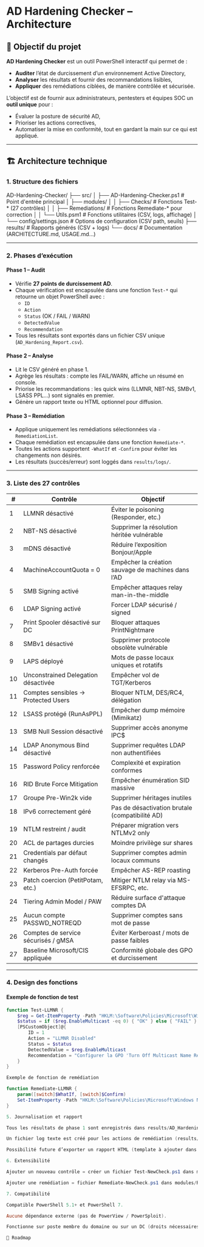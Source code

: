 # AD Hardening Checker – Architecture

## 🎯 Objectif du projet
**AD Hardening Checker** est un outil PowerShell interactif qui permet de :
- **Auditer** l’état de durcissement d’un environnement Active Directory,
- **Analyser** les résultats et fournir des recommandations lisibles,
- **Appliquer** des remédiations ciblées, de manière contrôlée et sécurisée.

L’objectif est de fournir aux administrateurs, pentesters et équipes SOC un **outil unique** pour :
- Évaluer la posture de sécurité AD,
- Prioriser les actions correctives,
- Automatiser la mise en conformité, tout en gardant la main sur ce qui est appliqué.

---

## 🏗️ Architecture technique

### 1. Structure des fichiers
AD-Hardening-Checker/
├── src/
│ ├── AD-Hardening-Checker.ps1 # Point d'entrée principal
│ ├── modules/
│ │ ├── Checks/ # Fonctions Test-* (27 contrôles)
│ │ ├── Remediations/ # Fonctions Remediate-* pour correction
│ │ └── Utils.psm1 # Fonctions utilitaires (CSV, logs, affichage)
│ └── config/settings.json # Options de configuration (CSV path, seuils)
├── results/ # Rapports générés (CSV + logs)
└── docs/ # Documentation (ARCHITECTURE.md, USAGE.md…)


---

### 2. Phases d’exécution

#### Phase 1 – Audit
- Vérifie **27 points de durcissement AD**.
- Chaque vérification est encapsulée dans une fonction `Test-*` qui retourne un objet PowerShell avec :
  - `ID`
  - `Action`
  - `Status` (OK / FAIL / WARN)
  - `DetectedValue`
  - `Recommendation`
- Tous les résultats sont exportés dans un fichier CSV unique (`AD_Hardening_Report.csv`).

#### Phase 2 – Analyse
- Lit le CSV généré en phase 1.
- Agrège les résultats : compte les FAIL/WARN, affiche un résumé en console.
- Priorise les recommandations : les quick wins (LLMNR, NBT-NS, SMBv1, LSASS PPL…) sont signalés en premier.
- Génère un rapport texte ou HTML optionnel pour diffusion.

#### Phase 3 – Remédiation
- Applique uniquement les remédiations sélectionnées via `-RemediationList`.
- Chaque remédiation est encapsulée dans une fonction `Remediate-*`.
- Toutes les actions supportent `-WhatIf` et `-Confirm` pour éviter les changements non désirés.
- Les résultats (succès/erreur) sont loggés dans `results/logs/`.

---

### 3. Liste des 27 contrôles

| # | Contrôle | Objectif |
|---|----------|----------|
| 1 | LLMNR désactivé | Éviter le poisoning (Responder, etc.) |
| 2 | NBT-NS désactivé | Supprimer la résolution héritée vulnérable |
| 3 | mDNS désactivé | Réduire l’exposition Bonjour/Apple |
| 4 | MachineAccountQuota = 0 | Empêcher la création sauvage de machines dans l’AD |
| 5 | SMB Signing activé | Empêcher attaques relay man-in-the-middle |
| 6 | LDAP Signing activé | Forcer LDAP sécurisé / signed |
| 7 | Print Spooler désactivé sur DC | Bloquer attaques PrintNightmare |
| 8 | SMBv1 désactivé | Supprimer protocole obsolète vulnérable |
| 9 | LAPS déployé | Mots de passe locaux uniques et rotatifs |
| 10 | Unconstrained Delegation désactivée | Empêcher vol de TGT/Kerberos |
| 11 | Comptes sensibles → Protected Users | Bloquer NTLM, DES/RC4, délégation |
| 12 | LSASS protégé (RunAsPPL) | Empêcher dump mémoire (Mimikatz) |
| 13 | SMB Null Session désactivé | Supprimer accès anonyme IPC$ |
| 14 | LDAP Anonymous Bind désactivé | Supprimer requêtes LDAP non authentifiées |
| 15 | Password Policy renforcée | Complexité et expiration conformes |
| 16 | RID Brute Force Mitigation | Empêcher énumération SID massive |
| 17 | Groupe Pre-Win2k vide | Supprimer héritages inutiles |
| 18 | IPv6 correctement géré | Pas de désactivation brutale (compatibilité AD) |
| 19 | NTLM restreint / audit | Préparer migration vers NTLMv2 only |
| 20 | ACL de partages durcies | Moindre privilège sur shares |
| 21 | Credentials par défaut changés | Supprimer comptes admin locaux communs |
| 22 | Kerberos Pre-Auth forcée | Empêcher AS-REP roasting |
| 23 | Patch coercion (PetitPotam, etc.) | Mitiger NTLM relay via MS-EFSRPC, etc. |
| 24 | Tiering Admin Model / PAW | Réduire surface d'attaque comptes DA |
| 25 | Aucun compte PASSWD_NOTREQD | Supprimer comptes sans mot de passe |
| 26 | Comptes de service sécurisés / gMSA | Éviter Kerberoast / mots de passe faibles |
| 27 | Baseline Microsoft/CIS appliquée | Conformité globale des GPO et durcissement |

---

### 4. Design des fonctions

#### Exemple de fonction de test
```powershell
function Test-LLMNR {
    $reg = Get-ItemProperty -Path "HKLM:\Software\Policies\Microsoft\Windows NT\DNSClient" -ErrorAction SilentlyContinue
    $status = if ($reg.EnableMulticast -eq 0) { "OK" } else { "FAIL" }
    [PSCustomObject]@{
        ID = 1
        Action = "LLMNR Disabled"
        Status = $status
        DetectedValue = $reg.EnableMulticast
        Recommendation = "Configurer la GPO 'Turn Off Multicast Name Resolution' sur Enabled."
    }
}

Exemple de fonction de remédiation

function Remediate-LLMNR {
    param([switch]$WhatIf, [switch]$Confirm)
    Set-ItemProperty -Path "HKLM:\Software\Policies\Microsoft\Windows NT\DNSClient" -Name EnableMulticast -Value 0 -Force @PSBoundParameters
}

5. Journalisation et rapport

Tous les résultats de phase 1 sont enregistrés dans results/AD_Hardening_Report.csv.

Un fichier log texte est créé pour les actions de remédiation (results/logs/Remediation-yyyyMMdd.log).

Possibilité future d’exporter un rapport HTML (template à ajouter dans /docs/templates).

6. Extensibilité

Ajouter un nouveau contrôle = créer un fichier Test-NewCheck.ps1 dans modules/Checks/ et l’ajouter dans la liste de la phase Audit.

Ajouter une remédiation = fichier Remediate-NewCheck.ps1 dans modules/Remediations/.

7. Compatibilité

Compatible PowerShell 5.1+ et PowerShell 7.

Aucune dépendance externe (pas de PowerView / PowerSploit).

Fonctionne sur poste membre du domaine ou sur un DC (droits nécessaires pour certaines vérifications AD).

🚀 Roadmap